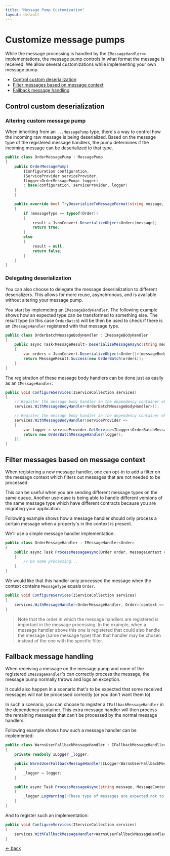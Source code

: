 ```yaml
---
title: "Message Pump Customization"
layout: default
---
```


# Customize message pumps

While the message processing is handled by the `IMessageHandler<>` implementations, the message pump controls in what format the message is received.
We allow several customizations while implementing your own message pump.

- [Control custom deserialization](#control-custom-deserialization)
- [Filter messages based on message context](#filter-messages-based-on-message-context)
- [Fallback message handling](#fallback-message-handling)

## Control custom deserialization

### Altering custom message pump

When inheriting from an `...MessagePump` type, there's a way to control how the incoming raw message is being deserialized.
Based on the message type of the registered message handlers, the pump determines if the incoming message can be deserialized to that type.

```csharp
public class OrderMessagePump : MessagePump
{
    public OrderMessagePump(
        IConfiguration configuration, 
        IServiceProvider serviceProvider, 
        ILogger<OrderMessagePump> logger)
        : base(configuration, serviceProvider, logger)
    {
    }

    public override bool TryDeserializeToMessageFormat(string message, Type messageType, out object? result)
    {
        if (messageType == typeof(Order))
        {
            result = JsonConvert.DeserializeObject<Order>(message);
            return true;
        }
        else
        {
            result = null;
            return false;
        }
    }
}
```

### Delegating deserialization

You can also choose to delegate the message deserialization to different deserializers. 
This allows for more reuse, asynchronous, and is available without altering your message pump. 

You start by implemeting an `IMessageBodyHandler`. The following example shows how an expected type can be transformed to something else. 
The result type (in this case `OrderBatch`) will be then be used to check if there is an `IMessageHandler` registered with that message type.

```csharp
public class OrderBatchMessageBodyHandler : IMessageBodyHandler
{
    public async Task<MessageResult> DeserializeMessageAsync(string messageBody)
    {
        var orders = JsonConvert.DeserializeObject<Order[]>(messageBody);
        return MessageResult.Success(new OrderBatch(orders));
    }
}
```

The registration of these message body handlers can be done just as easily as an `IMessageHandler`:

```csharp
public void ConfigureServices(IServiceCollection services)
{
    // Register the message body handler in the dependency container where the dependent services will be injected.
    services.WithMessageBodyHandler<OrderBatchMessageBodyHandler>();

    // Register the message body handler in the dependency container where the dependent services are manually injected.
    services.WithMessageBodyHandler(serviceProvider => 
    {
        var logger = serviceProvider.GetService<ILogger<OrderBatchMessageHandler>>();
        return new OrderBatchMessageHandler(logger);
    });
}
```


## Filter messages based on message context

When registering a new message handler, one can opt-in to add a filter on the message context which filters out messages that are not needed to be processed.

This can be useful when you are sending different message types on the same queue. Another use-case is being able to handle different versions of the same message type which have different contracts because you are migrating your application.

Following example shows how a message handler should only process a certain message when a property's in the context is present.

We'll use a simple message handler implementation:

```csharp
public class OrderMessageHandler : IMessageHandler<Order>
{
    public async Task ProcessMessageAsync(Order order, MessageContext context, ...)
    {
        // Do some processing...
	}
}
```

We would like that this handler only processed the message when the context contains `MessageType` equals `Order`.

```csharp
public void ConfigureServices(IServiceCollection services)
{
    services.WithMessageHandler<OrderMessageHandler, Order>(context => context.Properties["MessageType"].ToString() == "Order");
}
```

> Note that the order in which the message handlers are registered is important in the message processing.
> In the example, when a message handler above this one is registered that could also handle the message (same message type) than that handler may be chosen instead of the one with the specific filter.

## Fallback message handling

When receiving a message on the message pump and none of the registered `IMessageHandler`'s can correctly process the message, the message pump normally throws and logs an exception.

It could also happen in a scenario that's to be expected that some received messages will not be processed correctly (or you don't want them to).

In such a scenario, you can choose to register a `IFallbackMessageHandler` in the dependency container. 
This extra message handler will then process the remaining messages that can't be processed by the normal message handlers.

Following example shows how such a message handler can be implemented:

```csharp
public class WarnsUserFallbackMessageHandler : IFallbackMessageHandller
{
    private readonly ILogger _logger;

    public WarnsUserFallbackMessageHandler(ILogger<WarnsUserFallbackMessageHandler> logger)
    {
        _logger = logger;
    }

    public async Task ProcessMessageAsync(string message, MessageContext context, ...)
    {
        _logger.LogWarning("These type of messages are expected not to be processed");
    }
}
```

And to register such an implementation:

```csharp
public void ConfigureServices(IServiceCollection services)
{
    services.WithFallbackMessageHandler<WarnsUserFallbackMessageHandler>();
}
```

[&larr; back](/)
